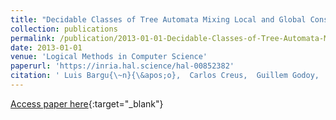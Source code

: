 ```yaml
---
title: "Decidable Classes of Tree Automata Mixing Local and Global Constraints Modulo Flat Theories"
collection: publications
permalink: /publication/2013-01-01-Decidable-Classes-of-Tree-Automata-Mixing-Local-and-Global-Constraints-Modulo-Flat-Theories
date: 2013-01-01
venue: 'Logical Methods in Computer Science'
paperurl: 'https://inria.hal.science/hal-00852382'
citation: ' Luis Bargu{\~n}{\&apos;o},  Carlos Creus,  Guillem Godoy,  Florent Jacquemard,  Camille Vacher, &quot;Decidable Classes of Tree Automata Mixing Local and Global Constraints Modulo Flat Theories.&quot; Logical Methods in Computer Science, 2013.'
---
```

[Access paper here](https://inria.hal.science/hal-00852382){:target="_blank"}
